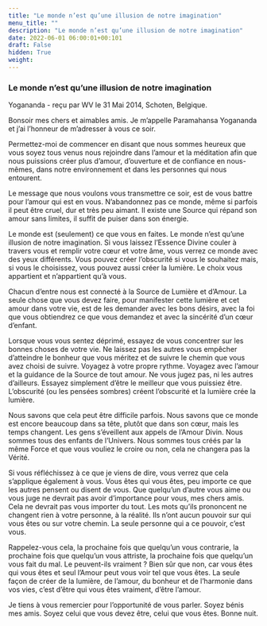 ```yaml
---
title: "Le monde n’est qu’une illusion de notre imagination"
menu_title: ""
description: "Le monde n’est qu’une illusion de notre imagination"
date: 2022-06-01 06:00:01+00:101
draft: False
hidden: True
weight:
---
```

### Le monde n’est qu’une illusion de notre imagination

Yogananda - reçu par WV le 31 Mai 2014, Schoten, Belgique.

Bonsoir mes chers et aimables amis. Je m’appelle Paramahansa Yogananda et j’ai l’honneur de m’adresser à vous ce soir.

Permettez-moi de commencer en disant que nous sommes heureux que vous soyez tous venus nous rejoindre dans l’amour et la méditation afin que nous puissions créer plus d’amour, d’ouverture et de confiance en nous-mêmes, dans notre environnement et dans les personnes qui nous entourent.

Le message que nous voulons vous transmettre ce soir, est de vous battre pour l’amour qui est en vous. N’abandonnez pas ce monde, même si parfois il peut être cruel, dur et très peu aimant. Il existe une Source qui répand son amour sans limites, il suffit de puiser dans son énergie.

Le monde est (seulement) ce que vous en faites. Le monde n’est qu’une illusion de notre imagination. Si vous laissez l’Essence Divine couler à travers vous et remplir votre cœur et votre âme, vous verrez ce monde avec des yeux différents. Vous pouvez créer l’obscurité si vous le souhaitez mais, si vous le choisissez, vous pouvez aussi créer la lumière. Le choix vous appartient et n’appartient qu’à vous.

Chacun d’entre nous est connecté à la Source de Lumière et d’Amour. La seule chose que vous devez faire, pour manifester cette lumière et cet amour dans votre vie, est de les demander avec les bons désirs, avec la foi que vous obtiendrez ce que vous demandez et avec la sincérité d’un cœur d’enfant.

Lorsque vous vous sentez déprimé, essayez de vous concentrer sur les bonnes choses de votre vie. Ne laissez pas les autres vous empêcher d’atteindre le bonheur que vous méritez et de suivre le chemin que vous avez choisi de suivre. Voyagez à votre propre rythme. Voyagez avec l’amour et la guidance de la Source de tout amour. Ne vous jugez pas, ni les autres d’ailleurs. Essayez simplement d’être le meilleur que vous puissiez être. L’obscurité (ou les pensées sombres) créent l’obscurité et la lumière crée la lumière.

Nous savons que cela peut être difficile parfois. Nous savons que ce monde est encore beaucoup dans sa tête, plutôt que dans son cœur, mais les temps changent. Les gens s’éveillent aux appels de l’Amour Divin. Nous sommes tous des enfants de l’Univers. Nous sommes tous créés par la même Force et que vous vouliez le croire ou non, cela ne changera pas la Vérité.

Si vous réfléchissez à ce que je viens de dire, vous verrez que cela s’applique également à vous. Vous êtes qui vous êtes, peu importe ce que les autres pensent ou disent de vous. Que quelqu’un d’autre vous aime ou vous juge ne devrait pas avoir d’importance pour vous, mes chers amis. Cela ne devrait pas vous importer du tout. Les mots qu’ils prononcent ne changent rien à votre personne, à la réalité. Ils n’ont aucun pouvoir sur qui vous êtes ou sur votre chemin. La seule personne qui a ce pouvoir, c’est vous.

Rappelez-vous cela, la prochaine fois que quelqu’un vous contrarie, la prochaine fois que quelqu’un vous attriste, la prochaine fois que quelqu’un vous fait du mal. Le peuvent-ils vraiment ? Bien sûr que non, car vous êtes qui vous êtes et seul l’Amour peut vous voir tel que vous êtes. La seule façon de créer de la lumière, de l’amour, du bonheur et de l’harmonie dans vos vies, c’est d’être qui vous êtes vraiment, d’être l’amour.

Je tiens à vous remercier pour l’opportunité de vous parler. Soyez bénis mes amis. Soyez celui que vous devez être, celui que vous êtes. Bonne nuit.
